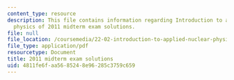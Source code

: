 ```yaml
---
content_type: resource
description: This file contains information regarding Introduction to applied nuclear
  physics of 2011 midterm exam solutions.
file: null
file_location: /coursemedia/22-02-introduction-to-applied-nuclear-physics-spring-2012/4811fe6faa5685248e96285c3759c659_MIT22_02S12_midterm2011sol.pdf
file_type: application/pdf
resourcetype: Document
title: 2011 midterm exam solutions
uid: 4811fe6f-aa56-8524-8e96-285c3759c659
---
```

